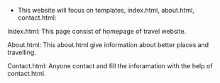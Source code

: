 * This website will focus on templates, index.html, about.html, contact.html:

Index.html:  This page consist of homepage of travel website.


About.html: This about.html give information about better places and travelling.

Contact.html: Anyone contact and fill the inforamation with the help of contact.html.

